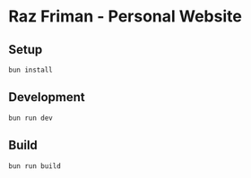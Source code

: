 # Raz Friman - Personal Website


## Setup
```
bun install
```

## Development
```
bun run dev
```

## Build
```
bun run build
```
